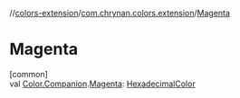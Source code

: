 //[colors-extension](../../index.md)/[com.chrynan.colors.extension](index.md)/[Magenta](-magenta.md)

# Magenta

[common]\
val [Color.Companion](../../../colors-core/colors-core/com.chrynan.colors/-color/-companion/index.md).[Magenta](-magenta.md): [HexadecimalColor](../../../colors-core/colors-core/com.chrynan.colors/-hexadecimal-color/index.md)
